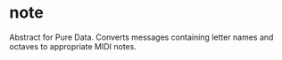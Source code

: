 note
====

Abstract for Pure Data. Converts messages containing letter names and octaves to appropriate MIDI notes.
